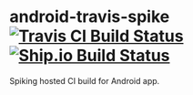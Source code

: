 # android-travis-spike [![Travis CI Build Status](https://travis-ci.org/halvards/android-travis-spike.svg?branch=master)](https://travis-ci.org/halvards/android-travis-spike) [![Ship.io Build Status](https://app.ship.io/jobs/E4j7Nffd2qppE3Fe/build_status.png)](https://app.ship.io/dashboard#/jobs/10149/history)

Spiking hosted CI build for Android app.

